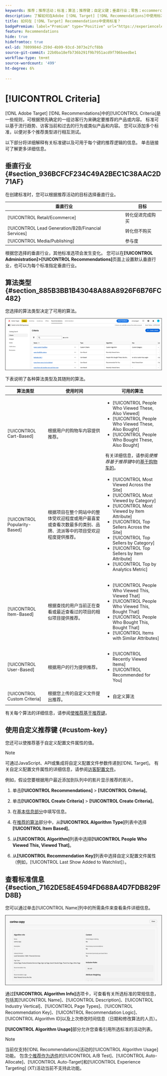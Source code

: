 ```yaml
---
keywords: 推荐；推荐活动；标准；算法；推荐键；自定义键；垂直行业；零售；eccommerce；商机生成；b2b；金融服务；媒体；发布
description: 了解如何在Adobe [!DNL Target] [!DNL Recommendations]中使用标准。
title: 如何在 [!DNL Target] Recommendations中使用标准？
badgePremium: label="Premium" type="Positive" url="https://experienceleague.adobe.com/docs/target/using/introduction/intro.html?lang=en#premium newtab=true" tooltip="查看Target Premium中包含的内容。"
feature: Recommendations
hide: true
hidefromtoc: true
exl-id: 7809984d-259d-4b99-93cd-3073e2fcf8bb
source-git-commit: 22b0ba18efb736b291f9b7951acd9f706beedbe1
workflow-type: tm+mt
source-wordcount: '499'
ht-degree: 6%

---
```


# [!UICONTROL Criteria]

[!DNL Adobe Target] [!DNL Recommendations]中的[!UICONTROL Criteria]是一些规则，可根据预先确定的一组访客行为来确定要推荐的产品或内容。 标准可以基于流行趋势、访客当前和过去的行为或类似产品和内容。 您可以添加多个标准，以便对多个推荐类型进行相互测试。

以下部分将详细解释有关标准键以及可用于每个键的推荐逻辑的信息。 单击链接可了解更多详细信息。

## 垂直行业 {#section_936BCFCF234C49A2BEC1C38AAC2D71AF}

在创建标准时，您可以根据推荐活动的目标选择垂直行业。

| 垂直行业 | 目标 |
|--- |--- |
| [!UICONTROL Retail/Ecommerce] | 转化促进完成购买 |
| [!UICONTROL Lead Generation/B2B/Financial Services] | 转化但不购买 |
| [!UICONTROL Media/Publishing] | 参与度 |

根据您选择的垂直行业，其他标准选项会发生变化。 您可以在&#x200B;**[!UICONTROL Administration]>[!UICONTROL Recommendations]**&#x200B;页面上设置默认垂直行业，也可以为每个标准指定垂直行业。

## 算法类型 {#section_885B3BB1B43048A88A8926F6B76FC482}

您选择的算法类型决定了可用的算法。

![标准页面](assets/criteria-page-new.png)

下表说明了各种算法类型及其随附的算法。

| 算法类型 | 使用时间 | 可用的算法 |
| --- | --- | --- |
| [!UICONTROL Cart-Based] | 根据用户的购物车内容提供推荐。 | <ul><li>[!UICONTROL People Who Viewed These, Also Viewed]</li><li>[!UICONTROL People Who Viewed These, Also Bought]</li><li>[!UICONTROL People Who Bought These, Also Bought]</li></ul>有关详细信息，请参阅&#x200B;*使推荐基于推荐键*&#x200B;中的[基于购物车的](/help/main/c-recommendations/c-algorithms/base-the-recommendation-on-a-recommendation-key.md#cart-based)。 |
| [!UICONTROL Popularity-Based] | 根据项目在整个网站中的整体受欢迎程度或用户最喜爱或查看次数最多的类别、品牌、流派等中的项目受欢迎程度提供推荐。 | <ul><li>[!UICONTROL Most Viewed Across the Site]</li><li>[!UICONTROL Most Viewed by Category]</li><li>[!UICONTROL Most Viewed by Item Attribute]</li><li>[!UICONTROL Top Sellers Across the Site]</li><li>[!UICONTROL Top Sellers by Category]</li><li>[!UICONTROL Top Sellers by Item Attribute]</li><li>[!UICONTROL Top by Analytics Metric]</li></ul> |
| [!UICONTROL Item-Based] | 根据查找的用户当前正在查看或最近查看过的项目的相似项目提供推荐。 | <ul><li>[!UICONTROL People Who Viewed This, Viewed That]</li><li>[!UICONTROL People Who Viewed This, Bought That]</li><li>[!UICONTROL People Who Bought This, Bought That]</li><li>[!UICONTROL Items with Similar Attributes]</li></ul> |
| [!UICONTROL User-Based] | 根据用户的行为提供推荐。 | <ul><li>[!UICONTROL Recently Viewed Items]</li><li>[!UICONTROL Recommended for You]</li></ul> |
| [!UICONTROL Custom Criteria] | 根据您上传的自定义文件提出推荐。 | <ul><li>自定义算法</li></ul> |

有关每个算法的详细信息，请参阅[使推荐基于推荐键](/help/main/c-recommendations/c-algorithms/base-the-recommendation-on-a-recommendation-key.md)。

## 使用自定义推荐键 {#custom-key}

您还可以使推荐基于自定义配置文件属性的值。

>[!NOTE]
>
>可通过JavaScript、API或集成将自定义配置文件参数传递到[!DNL Target]。 有关自定义配置文件属性的详细信息，请参阅[访客配置文件](/help/main/c-target/c-visitor-profile/visitor-profile.md)。

例如，假设您要根据用户最近添加到队列中的影片显示推荐的影片。

1. 单击&#x200B;**[!UICONTROL Recommendations]** > **[!UICONTROL Criteria]**。

1. 单击&#x200B;**[!UICONTROL Create Criteria]** > **[!UICONTROL Create Criteria]**。

1. 在[基本信息部分](/help/main/c-recommendations/c-algorithms/create-new-algorithm.md#info)中填写信息。

1. 在[推荐的算法](/help/main/c-recommendations/c-algorithms/create-new-algorithm.md#rec-algo)部分中，从&#x200B;**[!UICONTROL Algorithm Type]**&#x200B;列表中选择&#x200B;**[!UICONTROL Item Based]**。

1. 从&#x200B;**[!UICONTROL Algorithm]**&#x200B;列表中选择&#x200B;**[!UICONTROL People Who Viewed This, Viewed That]**。

1. 从&#x200B;**[!UICONTROL Recommendation Key]**&#x200B;列表中选择自定义配置文件属性（例如，[!UICONTROL Last Show Added to Watchlist]）。

## 查看标准信息 {#section_7162DE58E4594FD688A4D7FDB829FD8B}

您可以通过单击[!UICONTROL Name]列中的所需条件来查看条件详细信息。

![“标准卡片”悬停信息](/help/main/c-recommendations/c-algorithms/assets/criteria-hover.png)

通过&#x200B;**[!UICONTROL Algorithm Info]**&#x200B;选项卡，可查看有关所选标准的常规信息，包括其[!UICONTROL Name]、[!UICONTROL Description]、[!UICONTROL Industry Vertical]、[!UICONTROL Page Types]、[!UICONTROL Recommendation Key]、[!UICONTROL Recommendation Logic]、[!UICONTROL Algorithm ID]以及上次修改时间信息（日期和修改算法的人员）。

**[!UICONTROL Algorithm Usage]**&#x200B;部分允许您查看引用所选标准的活动列表。

>[!NOTE]
>
>当前仅支持[!DNL Recommendations]活动的[!UICONTROL Algorithm Usage]功能。 包含[个推荐作为选件](/help/main/c-recommendations/recommendations-as-an-offer.md)的[!UICONTROL A/B Test]、[!UICONTROL Auto-Allocate]、[!UICONTROL Auto-Target]和[!UICONTROL Experience Targeting] (XT)活动当前不支持此功能。
